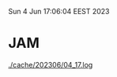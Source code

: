Sun  4 Jun 17:06:04 EEST 2023
# JAM
<a href='./cache/202306/04_17.log'>./cache/202306/04_17.log</a>
